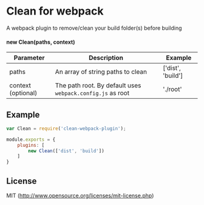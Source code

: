 # Clean for webpack
A webpack plugin to remove/clean your build folder(s) before building

#### new Clean(paths, context)
| Parameter | Description | Example |
|-----------|-------------|---------|
| paths     | An array of string paths to clean | ['dist', 'build'] |
| context (optional)   | The path root. By default uses ``webpack.config.js`` as root | './root' |

## Example

``` javascript
var Clean = require('clean-webpack-plugin');

module.exports = {
    plugins: [
        new Clean(['dist', 'build'])
    ]
}
```

## License

MIT (http://www.opensource.org/licenses/mit-license.php)
